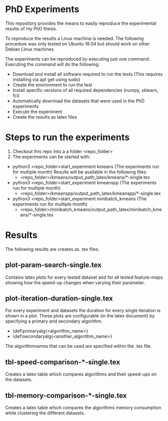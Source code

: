 # PhD Experiments
This repository provides the means to easily reproduce the experimental results of my PhD thesis.

To reproduce the results a Linux machine is needed. The following procedure was only tested on Ubuntu 18.04
but should work on other Debian Linux machines.

The experiments can be reproduced by executing just one command. Executing the command will do the following:
* Download and install all software required to run the tests (This requires installing via apt get using sudo)
* Create the environment to run the test
* Install specific versions of all required dependencies (numpy, sklearn, fcl)
* Automatically download the datasets that were used in the PhD experiments
* Execute the experiment
* Create the results as latex files

# Steps to run the experiments

1. Checkout this repo into a a folder <repo_folder>
2. The experiments can be started with:
 * python3 <repo_folder>start_experiment kmeans            (The experiments run for multiple month)
   Results will be available in the following files:
   * <repo_folder>/kmeans/output_path_latex/kmeans/*-single.tex
 * python3 <repo_folder>start_experiment kmeanspp          (The experiments run for multiple month)
   * <repo_folder>/kmeanspp/output_path_latex/kmeanspp/*-single.tex
 * python3 <repo_folder>start_experiment minibatch_kmeans  (The experiments run for multiple month)
   * <repo_folder>/minibatch_kmeans/output_path_latex/minibatch_kmeans/*-single.tex

# Results

The following results are creates as .tex files.

## plot-param-search-single.tex

Contains latex plots for every tested dataset and for all tested feature-maps showing how the speed-up changes
when varying their parameter.

## plot-iteration-duration-single.tex

For every experiment and datasets the duration for every single iteration is shown in a plot. These
plots are configurable (in the latex document) by specifying a primary and secondary algorithm. 
* \def\primaryalg{<algorithm_name>}
* \def\secondaryalg{<another_algorithm_name>}

The algorithmnames that can be used are specified within the .tex file.

## tbl-speed-comparison-*-single.tex

Creates a latex table which compares algorithms and their speed-ups on the datasets.

## tbl-memory-comparison-*-single.tex

Creates a latex table which compares the algorithms memory consumption while clustering the different datasets.